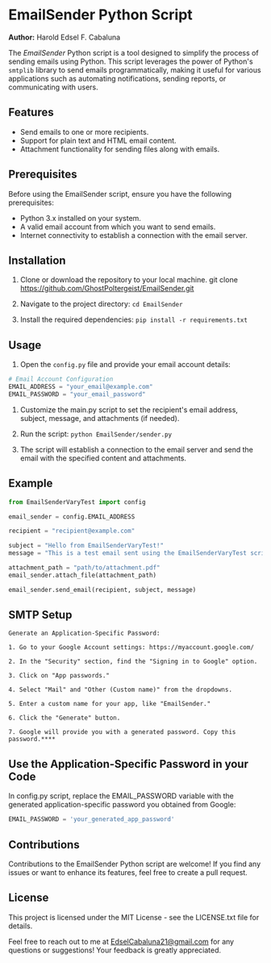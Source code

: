 # EmailSender Python Script

**Author:** Harold Edsel F. Cabaluna

The *EmailSender* Python script is a tool designed to simplify the process of sending emails using Python. This script leverages the power of Python's `smtplib` library to send emails programmatically, making it useful for various applications such as automating notifications, sending reports, or communicating with users.

## Features

- Send emails to one or more recipients.
- Support for plain text and HTML email content.
- Attachment functionality for sending files along with emails.

## Prerequisites

Before using the EmailSender script, ensure you have the following prerequisites:

- Python 3.x installed on your system.
- A valid email account from which you want to send emails.
- Internet connectivity to establish a connection with the email server.

## Installation

1. Clone or download the repository to your local machine. git clone https://github.com/GhostPoltergeist/EmailSender.git

2. Navigate to the project directory:
```cd EmailSender```

3. Install the required dependencies:
```pip install -r requirements.txt```

## Usage

1. Open the `config.py` file and provide your email account details:

```python
# Email Account Configuration
EMAIL_ADDRESS = "your_email@example.com"
EMAIL_PASSWORD = "your_email_password"
```

1. Customize the main.py script to set the recipient's email address, subject, message, and attachments (if needed).

2. Run the script:
```python EmailSender/sender.py```

3. The script will establish a connection to the email server and send the email with the specified content and attachments.

## Example

```python
from EmailSenderVaryTest import config

email_sender = config.EMAIL_ADDRESS

recipient = "recipient@example.com"

subject = "Hello from EmailSenderVaryTest!"
message = "This is a test email sent using the EmailSenderVaryTest script."

attachment_path = "path/to/attachment.pdf"
email_sender.attach_file(attachment_path)

email_sender.send_email(recipient, subject, message)
```

## SMTP Setup
```
Generate an Application-Specific Password:

1. Go to your Google Account settings: https://myaccount.google.com/

2. In the "Security" section, find the "Signing in to Google" option.

3. Click on "App passwords."

4. Select "Mail" and "Other (Custom name)" from the dropdowns.

5. Enter a custom name for your app, like "EmailSender."

6. Click the "Generate" button.

7. Google will provide you with a generated password. Copy this password.****
```

## Use the Application-Specific Password in your Code
In config.py script, replace the EMAIL_PASSWORD variable
with the generated application-specific password you obtained from Google:
```python
EMAIL_PASSWORD = 'your_generated_app_password'
```

## Contributions
Contributions to the EmailSender Python script are welcome! If you find any issues or want to enhance its features, feel free to create a pull request.

## License
This project is licensed under the MIT License - see the LICENSE.txt file for details.

Feel free to reach out to me at EdselCabaluna21@gmail.com for any questions or suggestions! Your feedback is greatly appreciated.

   
